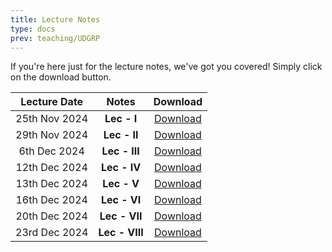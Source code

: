 ```yaml
---
title: Lecture Notes
type: docs
prev: teaching/UDGRP
---
```

If you're here just for the lecture notes, we've got you covered! Simply click on the download button.

|     Lecture Date      |      Notes    |     Download     |
|:---------------------:|:---------------------:|:----------------:|
| 25th Nov 2024 | **Lec - I**     |  [Download](https://github.com/maltreanungkur/web/raw/main/documents/GGT_Lec1.pdf)|
| 29th Nov 2024 | **Lec - II**    |  [Download](https://github.com/maltreanungkur/web/raw/main/documents/GGT_Lec2.pdf) |
| 6th Dec 2024  | **Lec - III**   |  [Download](https://github.com/maltreanungkur/web/raw/main/documents/GGT_Lec3.pdf)  |
| 12th Dec 2024  | **Lec - IV**    |  [Download](https://github.com/maltreanungkur/web/raw/main/documents/GGT_Lec4.pdf)  |
| 13th Dec 2024 | **Lec - V**     | [Download](https://github.com/maltreanungkur/web/raw/main/documents/GGT_Lec5.pdf)  |
| 16th Dec 2024 | **Lec - VI**    |  [Download](https://github.com/maltreanungkur/web/raw/main/documents/GGT_Lec6.pdf) |
| 20th Dec 2024 | **Lec - VII**   |  [Download](https://github.com/maltreanungkur/web/raw/main/documents/GGT_Lec7.pdf) |
| 23rd Dec 2024 | **Lec - VIII**   |  [Download](https://github.com/maltreanungkur/web/raw/main/documents/GGT_Lec8.pdf) |
